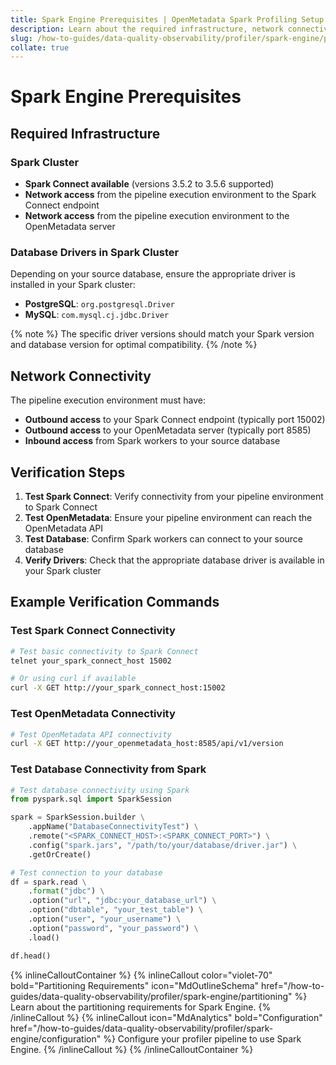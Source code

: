 ```yaml
---
title: Spark Engine Prerequisites | OpenMetadata Spark Profiling Setup
description: Learn about the required infrastructure, network connectivity, and setup for using Spark Engine in OpenMetadata.
slug: /how-to-guides/data-quality-observability/profiler/spark-engine/prerequisites
collate: true
---
```


# Spark Engine Prerequisites

## Required Infrastructure

### Spark Cluster

- **Spark Connect available** (versions 3.5.2 to 3.5.6 supported)
- **Network access** from the pipeline execution environment to the Spark Connect endpoint
- **Network access** from the pipeline execution environment to the OpenMetadata server

### Database Drivers in Spark Cluster

Depending on your source database, ensure the appropriate driver is installed in your Spark cluster:

- **PostgreSQL**: `org.postgresql.Driver`
- **MySQL**: `com.mysql.cj.jdbc.Driver`

{% note %}
The specific driver versions should match your Spark version and database version for optimal compatibility.
{% /note %}

## Network Connectivity

The pipeline execution environment must have:

- **Outbound access** to your Spark Connect endpoint (typically port 15002)
- **Outbound access** to your OpenMetadata server (typically port 8585)
- **Inbound access** from Spark workers to your source database

## Verification Steps

1. **Test Spark Connect**: Verify connectivity from your pipeline environment to Spark Connect
2. **Test OpenMetadata**: Ensure your pipeline environment can reach the OpenMetadata API
3. **Test Database**: Confirm Spark workers can connect to your source database
4. **Verify Drivers**: Check that the appropriate database driver is available in your Spark cluster

## Example Verification Commands

### Test Spark Connect Connectivity

```bash
# Test basic connectivity to Spark Connect
telnet your_spark_connect_host 15002

# Or using curl if available
curl -X GET http://your_spark_connect_host:15002
```

### Test OpenMetadata Connectivity

```bash
# Test OpenMetadata API connectivity
curl -X GET http://your_openmetadata_host:8585/api/v1/version
```

### Test Database Connectivity from Spark

```python
# Test database connectivity using Spark
from pyspark.sql import SparkSession

spark = SparkSession.builder \
    .appName("DatabaseConnectivityTest") \
    .remote("<SPARK_CONNECT_HOST>:<SPARK_CONNECT_PORT>") \
    .config("spark.jars", "/path/to/your/database/driver.jar") \
    .getOrCreate()

# Test connection to your database
df = spark.read \
    .format("jdbc") \
    .option("url", "jdbc:your_database_url") \
    .option("dbtable", "your_test_table") \
    .option("user", "your_username") \
    .option("password", "your_password") \
    .load()

df.head()
```

{% inlineCalloutContainer %}
 {% inlineCallout
  color="violet-70"
  bold="Partitioning Requirements"
  icon="MdOutlineSchema"
  href="/how-to-guides/data-quality-observability/profiler/spark-engine/partitioning" %}
  Learn about the partitioning requirements for Spark Engine.
 {% /inlineCallout %}
 {% inlineCallout
    icon="MdAnalytics"
    bold="Configuration"
    href="/how-to-guides/data-quality-observability/profiler/spark-engine/configuration" %}
    Configure your profiler pipeline to use Spark Engine.
 {% /inlineCallout %}
{% /inlineCalloutContainer %} 